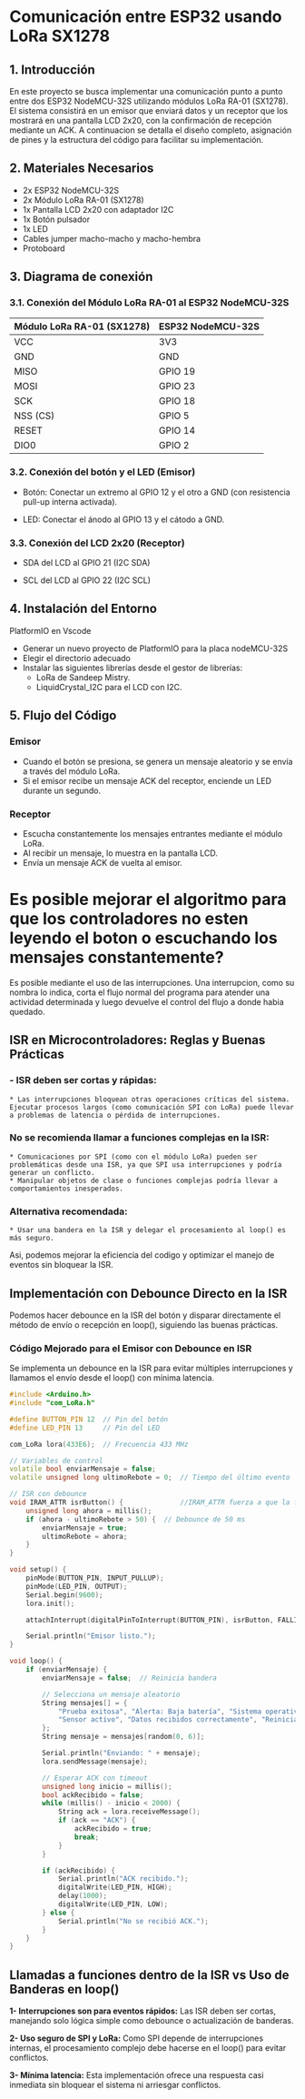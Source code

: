 # Comunicación entre ESP32 usando LoRa SX1278
## 1. Introducción
En este proyecto se busca implementar una comunicación punto a punto entre dos ESP32 NodeMCU-32S utilizando módulos LoRa RA-01 (SX1278). El sistema consistirá en un emisor que enviará datos y un receptor que los mostrará en una pantalla LCD 2x20, con la confirmación de recepción mediante un ACK. A continuacion se detalla el diseño completo, asignación de pines y la estructura del código para facilitar su implementación.

## 2. Materiales Necesarios
- 2x ESP32 NodeMCU-32S
- 2x Módulo LoRa RA-01 (SX1278)
- 1x Pantalla LCD 2x20 con adaptador I2C
- 1x Botón pulsador
- 1x LED
- Cables jumper macho-macho y macho-hembra
- Protoboard  

## 3. Diagrama de conexión
### 3.1. Conexión del Módulo LoRa RA-01 al ESP32 NodeMCU-32S
|Módulo LoRa RA-01 (SX1278)|ESP32 NodeMCU-32S|  
|:-------|:------|
|VCC |3V3|  
|GND |GND|  
|MISO |GPIO 19|
|MOSI|GPIO 23| 
|SCK|GPIO 18|
|NSS (CS)|GPIO 5|
|RESET|GPIO 14|
|DIO0|GPIO 2|

### 3.2. Conexión del botón y el LED (Emisor)
* Botón: Conectar un extremo al GPIO 12 y el otro a GND (con resistencia pull-up interna activada).  

* LED: Conectar el ánodo al GPIO 13 y el cátodo a GND.  

### 3.3. Conexión del LCD 2x20 (Receptor)
* SDA del LCD al GPIO 21 (I2C SDA)  

* SCL del LCD al GPIO 22 (I2C SCL)  

## 4. Instalación del Entorno
PlatformIO en Vscode

* Generar un nuevo proyecto de PlatformIO para la placa nodeMCU-32S
* Elegir el directorio adecuado   
* Instalar las siguientes librerías desde el gestor de librerías:
    - LoRa de Sandeep Mistry.
    - LiquidCrystal_I2C para el LCD con I2C.  

## 5. Flujo del Código  

### Emisor  

* Cuando el botón se presiona, se genera un mensaje aleatorio y se envía a través del módulo LoRa.
* Si el emisor recibe un mensaje ACK del receptor, enciende un LED durante un segundo.  

### Receptor
* Escucha constantemente los mensajes entrantes mediante el módulo LoRa.
* Al recibir un mensaje, lo muestra en la pantalla LCD.
* Envía un mensaje ACK de vuelta al emisor.

# Es posible mejorar el algoritmo para que los controladores no esten leyendo el boton o escuchando los mensajes constantemente?  
Es posible mediante el uso de las interrupciones. 
Una interrupcion, como su nombra lo indica, corta el flujo normal del programa para atender una actividad determinada y luego devuelve el control del flujo a donde habia quedado.   

## ISR en Microcontroladores: Reglas y Buenas Prácticas
### - ISR deben ser cortas y rápidas:
    * Las interrupciones bloquean otras operaciones críticas del sistema. Ejecutar procesos largos (como comunicación SPI con LoRa) puede llevar a problemas de latencia o pérdida de interrupciones.  

### No se recomienda llamar a funciones complejas en la ISR:
    * Comunicaciones por SPI (como con el módulo LoRa) pueden ser problemáticas desde una ISR, ya que SPI usa interrupciones y podría generar un conflicto.
    * Manipular objetos de clase o funciones complejas podría llevar a comportamientos inesperados.  

### Alternativa recomendada:
    * Usar una bandera en la ISR y delegar el procesamiento al loop() es más seguro.  

Asi, podemos mejorar la eficiencia del codigo y optimizar el manejo de eventos sin bloquear la ISR.  

## Implementación con Debounce Directo en la ISR
Podemos hacer debounce en la ISR del botón y disparar directamente el método de envío o recepción en loop(), siguiendo las buenas prácticas.

### Código Mejorado para el Emisor con Debounce en ISR

Se implementa un debounce en la ISR para evitar múltiples interrupciones y llamamos el envío desde el loop() con mínima latencia.

```cpp
#include <Arduino.h>
#include "com_LoRa.h"

#define BUTTON_PIN 12  // Pin del botón
#define LED_PIN 13     // Pin del LED

com_LoRa lora(433E6);  // Frecuencia 433 MHz

// Variables de control
volatile bool enviarMensaje = false;
volatile unsigned long ultimoRebote = 0;  // Tiempo del último evento

// ISR con debounce
void IRAM_ATTR isrButton() {              //IRAM_ATTR fuerza a que la funcion se guarde en la memoria RAM 
    unsigned long ahora = millis();
    if (ahora - ultimoRebote > 50) {  // Debounce de 50 ms
        enviarMensaje = true;
        ultimoRebote = ahora;
    }
}

void setup() {
    pinMode(BUTTON_PIN, INPUT_PULLUP);
    pinMode(LED_PIN, OUTPUT);
    Serial.begin(9600);
    lora.init();

    attachInterrupt(digitalPinToInterrupt(BUTTON_PIN), isrButton, FALLING);

    Serial.println("Emisor listo.");
}

void loop() {
    if (enviarMensaje) {
        enviarMensaje = false;  // Reinicia bandera

        // Selecciona un mensaje aleatorio
        String mensajes[] = {
            "Prueba exitosa", "Alerta: Baja batería", "Sistema operativo estable",
            "Sensor activo", "Datos recibidos correctamente", "Reiniciar sistema"
        };
        String mensaje = mensajes[random(0, 6)];

        Serial.println("Enviando: " + mensaje);
        lora.sendMessage(mensaje);

        // Esperar ACK con timeout
        unsigned long inicio = millis();
        bool ackRecibido = false;
        while (millis() - inicio < 2000) {
            String ack = lora.receiveMessage();
            if (ack == "ACK") {
                ackRecibido = true;
                break;
            }
        }

        if (ackRecibido) {
            Serial.println("ACK recibido.");
            digitalWrite(LED_PIN, HIGH);
            delay(1000);
            digitalWrite(LED_PIN, LOW);
        } else {
            Serial.println("No se recibió ACK.");
        }
    }
}
```  
## Llamadas a funciones dentro de la ISR vs Uso de Banderas en loop()
**1- Interrupciones son para eventos rápidos:** Las ISR deben ser cortas, manejando solo lógica simple como debounce o actualización de banderas.  

**2- Uso seguro de SPI y LoRa:** Como SPI depende de interrupciones internas, el procesamiento complejo debe hacerse en el loop() para evitar conflictos.  

**3- Mínima latencia:** Esta implementación ofrece una respuesta casi inmediata sin bloquear el sistema ni arriesgar conflictos.



